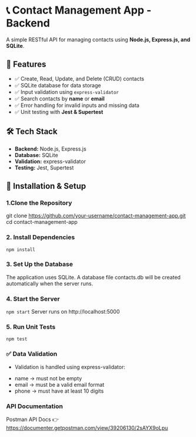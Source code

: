 # 📞 Contact Management App - Backend

A simple RESTful API for managing contacts using **Node.js, Express.js, and SQLite**.

## 🚀 Features
- ✅ Create, Read, Update, and Delete (CRUD) contacts  
- ✅ SQLite database for data storage  
- ✅ Input validation using `express-validator`  
- ✅ Search contacts by **name** or **email**  
- ✅ Error handling for invalid inputs and missing data  
- ✅ Unit testing with **Jest & Supertest**  

## 🛠 Tech Stack
- **Backend:** Node.js, Express.js  
- **Database:** SQLite  
- **Validation:** express-validator  
- **Testing:** Jest, Supertest  

## 🔧 Installation & Setup
### 1️.Clone the Repository
git clone https://github.com/your-username/contact-management-app.git
cd contact-management-app

### 2. Install Dependencies
`npm install`

### 3. Set Up the Database
The application uses SQLite. A database file contacts.db will be created automatically when the server runs.

### 4. Start the Server
`npm start`
Server runs on http://localhost:5000

### 5. Run Unit Tests
`npm test`

### ✅ Data Validation
* Validation is handled using express-validator:

- name → must not be empty
- email → must be a valid email format
- phone → must have at least 10 digits

### API Documentation 
Postman API Docs 👉 https://documenter.getpostman.com/view/39206130/2sAYX9oLpu